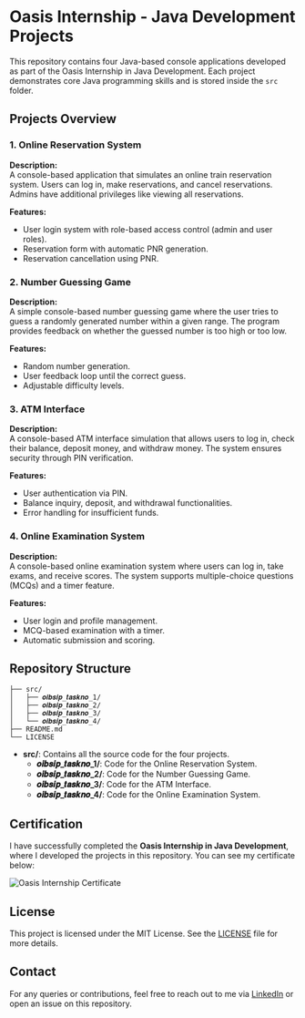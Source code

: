 # Oasis Internship - Java Development Projects

This repository contains four Java-based console applications developed as part of the Oasis Internship in Java Development. Each project demonstrates core Java programming skills and is stored inside the `src` folder.

## Projects Overview

### 1. Online Reservation System
**Description:**  
A console-based application that simulates an online train reservation system. Users can log in, make reservations, and cancel reservations. Admins have additional privileges like viewing all reservations.

**Features:**
- User login system with role-based access control (admin and user roles).
- Reservation form with automatic PNR generation.
- Reservation cancellation using PNR.

### 2. Number Guessing Game
**Description:**  
A simple console-based number guessing game where the user tries to guess a randomly generated number within a given range. The program provides feedback on whether the guessed number is too high or too low.

**Features:**
- Random number generation.
- User feedback loop until the correct guess.
- Adjustable difficulty levels.

### 3. ATM Interface
**Description:**  
A console-based ATM interface simulation that allows users to log in, check their balance, deposit money, and withdraw money. The system ensures security through PIN verification.

**Features:**
- User authentication via PIN.
- Balance inquiry, deposit, and withdrawal functionalities.
- Error handling for insufficient funds.

### 4. Online Examination System
**Description:**  
A console-based online examination system where users can log in, take exams, and receive scores. The system supports multiple-choice questions (MCQs) and a timer feature.

**Features:**
- User login and profile management.
- MCQ-based examination with a timer.
- Automatic submission and scoring.

## Repository Structure

```plaintext
├── src/
│   ├── 𝒐𝒊𝒃𝒔𝒊𝒑_𝒕𝒂𝒔𝒌𝒏𝒐_1/
│   ├── 𝒐𝒊𝒃𝒔𝒊𝒑_𝒕𝒂𝒔𝒌𝒏𝒐_2/
│   ├── 𝒐𝒊𝒃𝒔𝒊𝒑_𝒕𝒂𝒔𝒌𝒏𝒐_3/
│   └── 𝒐𝒊𝒃𝒔𝒊𝒑_𝒕𝒂𝒔𝒌𝒏𝒐_4/
├── README.md
└── LICENSE
```

- **src/**: Contains all the source code for the four projects.
  - **𝒐𝒊𝒃𝒔𝒊𝒑_𝒕𝒂𝒔𝒌𝒏𝒐_1/**: Code for the Online Reservation System.
  - **𝒐𝒊𝒃𝒔𝒊𝒑_𝒕𝒂𝒔𝒌𝒏𝒐_2/**: Code for the Number Guessing Game.
  - **𝒐𝒊𝒃𝒔𝒊𝒑_𝒕𝒂𝒔𝒌𝒏𝒐_3/**: Code for the ATM Interface.
  - **𝒐𝒊𝒃𝒔𝒊𝒑_𝒕𝒂𝒔𝒌𝒏𝒐_4/**: Code for the Online Examination System.

## Certification

I have successfully completed the **Oasis Internship in Java Development**, where I developed the projects in this repository. You can see my certificate below:

![Oasis Internship Certificate](https://github.com/user-attachments/assets/e754eae2-ba82-43ca-9e7d-e90f590c0e43)


## License

This project is licensed under the MIT License. See the [LICENSE](LICENSE) file for more details.

## Contact

For any queries or contributions, feel free to reach out to me via [LinkedIn](https://www.linkedin.com/in/lakshay-jain001) or open an issue on this repository.
